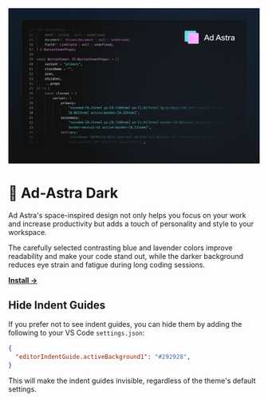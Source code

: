 <img src="/cover.png" alt="cover_image"/>

# 🌌 Ad-Astra Dark

Ad Astra's space-inspired design not only helps you focus on your work and increase productivity but adds a touch of personality and style to your workspace.

The carefully selected contrasting blue and lavender colors improve readability and make your code stand out, while the darker background reduces eye strain and fatigue during long coding sessions.

<a href="https://marketplace.visualstudio.com/items?itemName=ugi-dev.ad-astra"><strong>Install →</strong></a>

## Hide Indent Guides

If you prefer not to see indent guides, you can hide them by adding the following to your VS Code `settings.json`:

```json
{
  "editorIndentGuide.activeBackground1": "#292928",
}
```

This will make the indent guides invisible, regardless of the theme's default settings.